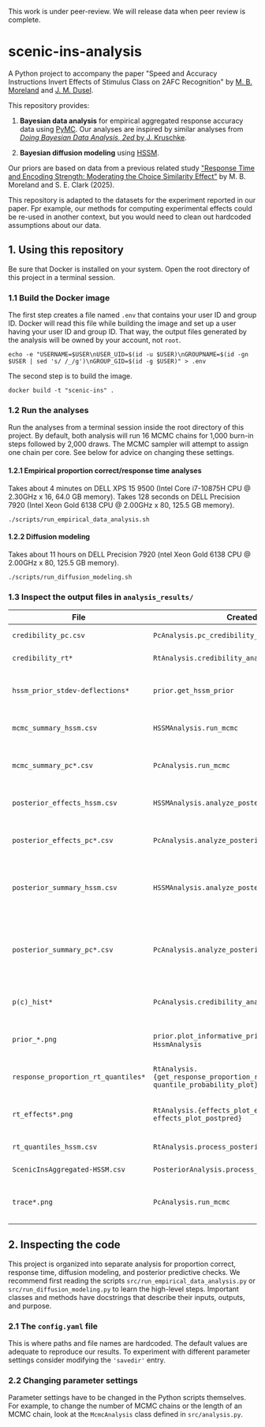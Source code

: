 This work is under peer-review. We will release data when peer review is complete.

# scenic-ins-analysis

A Python project to accompany the paper 
"Speed and Accuracy Instructions Invert Effects of Stimulus Class on 2AFC Recognition"
by [M. B. Moreland](https://github.com/moreland-hood) 
and [J. M. Dusel](https://johnmdusel.github.io/).

This repository provides:

1. **Bayesian data analysis** for empirical aggregated response accuracy data using [PyMC](https://pymc.io). 
Our analyses are inspired by similar analyses from 
[*Doing Bayesian Data Analysis, 2ed* by J. Kruschke](https://sites.google.com/site/doingbayesiandataanalysis/).

2. **Bayesian diffusion modeling** using [HSSM](https://lnccbrown.github.io/HSSM/).

Our priors are based on data from a previous related study 
["Response Time and Encoding Strength: Moderating the Choice Similarity Effect"](https;//foo.bar)
by M. B. Moreland and S. E. Clark (2025).

This repository is adapted to the datasets for the experiment reported in our paper.
Fpr example, our methods for computing experimental effects could be re-used in another context, 
but you would need to clean out hardcoded assumptions about our data.

## 1. Using this repository

Be sure that Docker is installed on your system.
Open the root directory of this project in a terminal session.
 
### 1.1 Build the Docker image

The first step creates a file named `.env` that contains your user ID and group ID. 
Docker will read this file while building the image and set up a user having your user ID and group ID.
That way, the output files generated by the analysis will be owned by your account, not `root`.

```
echo -e "USERNAME=$USER\nUSER_UID=$(id -u $USER)\nGROUPNAME=$(id -gn $USER | sed 's/ /_/g')\nGROUP_GID=$(id -g $USER)" > .env
```

The second step is to build the image. 

```
docker build -t "scenic-ins" .
```


### 1.2 Run the analyses

Run the analyses from a terminal session inside the root directory of this project.
By default, both analysis will run 16 MCMC chains for 1,000 burn-in steps followed by 2,000 draws.
The MCMC sampler will attempt to assign one chain per core.
See below for advice on changing these settings.
   
#### 1.2.1 Empirical proportion correct/response time analyses
 
Takes about 4 minutes on DELL XPS 15 9500 (Intel Core i7-10875H CPU @ 2.30GHz x 16, 64.0 GB memory). 
Takes 128 seconds on DELL Precision 7920 (Intel Xeon Gold 6138 CPU @ 2.00GHz x 80, 125.5 GB memory).

```
./scripts/run_empirical_data_analysis.sh
```

#### 1.2.2 Diffusion modeling

Takes about 11 hours on DELL Precision 7920 (ntel Xeon Gold 6138 CPU @ 2.00GHz x 80, 125.5 GB memory).

```
./scripts/run_diffusion_modeling.sh
```


### 1.3 Inspect the output files in `analysis_results/`

| File                                | Created By                                                                     | Description                                                                      |
|-------------------------------------|--------------------------------------------------------------------------------|----------------------------------------------------------------------------------|
| `credibility_pc.csv`                | `PcAnalysis.pc_credibility_analysis`                                           | Posterior credibility check for p(c)                                             |
| `credibility_rt*`                   | `RtAnalysis.credibility_analysis`                                              | Posterior credibility check  RT                                                  |
| `hssm_prior_stdev-deflections*`     | `prior.get_hssm_prior`                                                         | PDF or PPF plot of prior distribution on STDEV of deflections                    |
| `mcmc_summary_hssm.csv`             | `HSSMAnalysis.run_mcmc`                                                        | MCMC diagnostics for diffusion modeling                                          |
| `mcmc_summary_pc*.csv`              | `PcAnalysis.run_mcmc`                                                          | MCMC diagnostics for empirical/predicted p(c)                                    |
| `posterior_effects_hssm.csv`        | `HSSMAnalysis.analyze_posterior`                                               | Experimental effects on diffusion model parameters                               |
| `posterior_effects_pc*.csv`         | `PcAnalysis.analyze_posterior`                                                 | Experimental effects empirical/predicted p(c)                                    |
| `posterior_summary_hssm.csv`        | `HSSMAnalysis.analyze_posterior`                                               | Summary of posterior distribution on diffusion model parameters                  |
| `posterior_summary_pc*.csv`         | `PcAnalysis.analyze_posterior`                                                 | Summary of posterior distribution on GLM parameters for empirical/predicted p(c) |
| `p(c)_hist*`                        | `PcAnalysis.credibility_analysis`                                              | Crude histogram to accompany credibility_pc.csv                                  |
| `prior_*.png`                       | `prior.plot_informative_prior` from `PcAnalysis` or `HssmAnalysis`             | Plot of prior distributions on intercept and deflections                         |
| `response_proportion_rt_quantiles*` | `RtAnalysis.{get_response_proportion_rt_quantiles, quantile_probability_plot}` | Quantile-probability plot for empirical RT                                       |
| `rt_effects*.png`                   | `RtAnalysis.{effects_plot_empirical, effects_plot_postpred}`                   | Experimental effects on empirical/predicted RT                                   |
| `rt_quantiles_hssm.csv`             | `RtAnalysis.process_posterior_predictions`                                     | Predicted RT quantiles                                                           |
| `ScenicInsAggregated-HSSM.csv`      | `PosteriorAnalysis.process_posterior_predictions`                              | Predicted RT/response data                                                       |
| `trace*.png`                        | `PcAnalysis.run_mcmc`                                                          | MCMC diagnostic plots for GLM of p(c) or empirical p(c)                          |


## 2. Inspecting the code

This project is organized into separate analysis for proportion correct, response time, diffusion 
modeling, and posterior predictive checks.
We recommend first reading the scripts `src/run_empirical_data_analysis.py` or `src/run_diffusion_modeling.py` 
to learn the high-level steps. 
Important classes and methods have docstrings that describe their inputs, outputs, and purpose.

### 2.1 The `config.yaml` file

This is where paths and file names are hardcoded. 
The default values are adequate to reproduce our results. 
To experiment with different parameter settings consider modifying the `'savedir'` entry.


### 2.2 Changing parameter settings

Parameter settings have to be changed in the Python scripts themselves. 
For example, to change the number of MCMC chains or the length of an MCMC chain, 
look at the `McmcAnalysis` class defined in `src/analysis.py`. 
